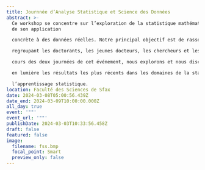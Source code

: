 ```yaml
---
title: Journnée d’Analyse Statistique et Science des Données
abstract: >-
  Ce workshop se concentre sur l’exploration de la statistique mathématiques et
  de son application

  concrète à des données réelles. Notre principal objectif est de rassembler une communauté

  regroupant les doctorants, les jeunes docteurs, les chercheurs et les enseignants-chercheurs. Au

  cours des deux journées de cet événement, nous explorons et nous discutons des exposés mettant

  en lumière les résultats les plus récents dans les domaines de la statistique mathématiques et de

  l’apprentissage statistique.
location: Faculté des Sciences de Sfax
date: 2024-03-08T05:00:56.439Z
date_end: 2024-03-09T10:00:00.000Z
all_day: true
event: '""'
event_url: '""'
publishDate: 2024-03-03T10:33:56.458Z
draft: false
featured: false
image:
  filename: fss.bmp
  focal_point: Smart
  preview_only: false
---
```

